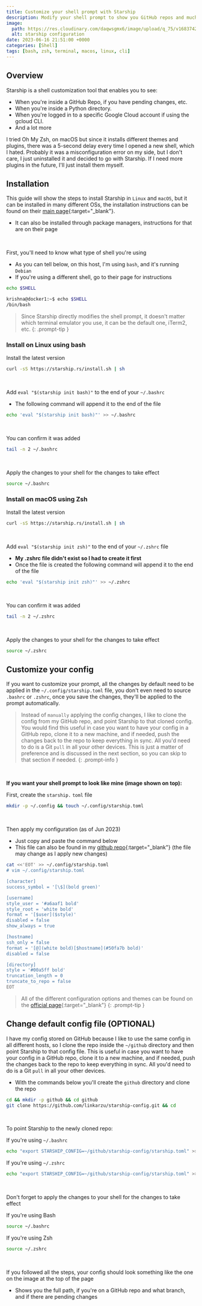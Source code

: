 ```yaml
---
title: Customize your shell prompt with Starship
description: Modify your shell prompt to show you GitHub repos and much more using Starship.
image:
  path: https://res.cloudinary.com/daqwsgmx6/image/upload/q_75/v1683742199/blog/starship-config.avif
  alt: starship configuration
date: 2023-06-16 21:51:00 +0000
categories: [Shell]
tags: [bash, zsh, terminal, macos, linux, cli]
---
```


## Overview

Starship is a shell customization tool that enables you to see:
- When you're inside a GitHub Repo, if you have pending changes, etc.
- When you're inside a Python directory.
- When you're logged in to a specific Google Cloud account if using the gcloud CLI.
- And a lot more

I tried Oh My Zsh, on macOS but since it installs different themes and plugins, there was a 5-second delay every time I opened a new shell, which I hated. Probably it was a misconfiguration error on my side, but I don't care, I just uninstalled it and decided to go with Starship. If I need more plugins in the future, I'll just install them myself.

## Installation

This guide will show the steps to install Starship in `Linux` and `macOS`, but it can be installed in many different OSs, the installation instructions can be found on their [main page](https://starship.rs){:target="_blank"}.
- It can also be installed through package managers, instructions for that are on their page

&emsp;
&emsp;

First, you'll need to know what type of shell you're using
- As you can tell below, on this host, I'm using `bash`, and it's running `Debian`
- If you're using a different shell, go to their page for instructions

```bash
echo $SHELL
```

```bash
krishna@docker1:~$ echo $SHELL
/bin/bash
```

> Since Starship directly modifies the shell prompt, it doesn't matter which terminal emulator you use, it can be the default one, iTerm2, etc.
{: .prompt-tip }

### Install on Linux using bash

Install the latest version

```bash
curl -sS https://starship.rs/install.sh | sh
```

&emsp;
&emsp;

Add `eval "$(starship init bash)"` to the end of your `~/.bashrc`
- The following command will append it to the end of the file

```bash
echo 'eval "$(starship init bash)"' >> ~/.bashrc
```

&emsp;
&emsp;

You can confirm it was added

```bash
tail -n 2 ~/.bashrc
```

&emsp;
&emsp;

Apply the changes to your shell for the changes to take effect

```bash
source ~/.bashrc
```

### Install on macOS using Zsh

Install the latest version

```bash
curl -sS https://starship.rs/install.sh | sh
```

&emsp;
&emsp;

Add `eval "$(starship init zsh)"` to the end of your `~/.zshrc` file
- **My .zshrc file didn't exist so I had to create it first**
- Once the file is created the following command will append it to the end of the file

```bash
echo 'eval "$(starship init zsh)"' >> ~/.zshrc
```

&emsp;
&emsp;

You can confirm it was added

```bash
tail -n 2 ~/.zshrc
```

&emsp;
&emsp;

Apply the changes to your shell for the changes to take effect

```bash
source ~/.zshrc
```

## Customize your config

If you want to customize your prompt, all the changes by default need to be applied in the `~/.config/starship.toml` file, you don't even need to source `.bashrc` or `.zshrc`, once you save the changes, they'll be applied to the prompt automatically.

> Instead of `manually` applying the config changes, I like to clone the config from my GitHub repo, and point Starship to that cloned config. You would find this useful in case you want to have your config in a GitHub repo, clone it to a new machine, and if needed, push the changes back to the repo to keep everything in sync. All you'd need to do is a Git `pull` in all your other devices. This is just a matter of preference and is discussed in the next section, so you can skip to that section if needed.
{: .prompt-info }

&emsp;
&emsp;

**If you want your shell prompt to look like mine (image shown on top):**

First, create the `starship.` `toml` file

```bash
mkdir -p ~/.config && touch ~/.config/starship.toml
```

&emsp;
&emsp;

Then apply my configuration (as of Jun 2023)
- Just copy and paste the command below
- This file can also be found in my [github repo](https://raw.githubusercontent.com/linkarzu/starship-config/master/starship.toml){:target="_blank"} (the file may change as I apply new changes)

```bash
cat <<'EOT' >> ~/.config/starship.toml
# vim ~/.config/starship.toml

[character]
success_symbol = '[\$](bold green)'

[username]
style_user = '#a6aaf1 bold'
style_root = 'white bold'
format = '[$user]($style)'
disabled = false
show_always = true

[hostname]
ssh_only = false
format = '[@](white bold)[$hostname](#50fa7b bold)'
disabled = false

[directory]
style = '#00a5ff bold'
truncation_length = 0
truncate_to_repo = false
EOT
```

> All of the different configuration options and themes can be found on the [official page](https://starship.rs/config/){:target="_blank"}
{: .prompt-tip }


## Change default config file (OPTIONAL)
I have my config stored on GitHub because I like to use the same config in all different hosts, so I clone the repo inside the `~/github` directory and then point Starship to that config file. This is useful in case you want to have your config in a GitHub repo, clone it to a new machine, and if needed, push the changes back to the repo to keep everything in sync. All you'd need to do is a Git `pull` in all your other devices.
- With the commands below you'll create the `github` directory and clone the repo

```bash
cd && mkdir -p github && cd github
git clone https://github.com/linkarzu/starship-config.git && cd
```

&emsp;
&emsp;

To point Starship to the newly cloned repo:

If you're using `~/.bashrc`

```bash
echo "export STARSHIP_CONFIG=~/github/starship-config/starship.toml" >> ~/.bashrc
```

If you're using `~/.zshrc`

```bash
echo "export STARSHIP_CONFIG=~/github/starship-config/starship.toml" >> ~/.zshrc
```

&emsp;
&emsp;

Don't forget to apply the changes to your shell for the changes to take effect

If you're using Bash

```bash
source ~/.bashrc
```

If you're using Zsh

```bash
source ~/.zshrc
```

&emsp;
&emsp;

If you followed all the steps, your config should look something like the one on the image at the top of the page
- Shows you the full path, if you're on a GitHub repo and what branch, and if there are pending changes

